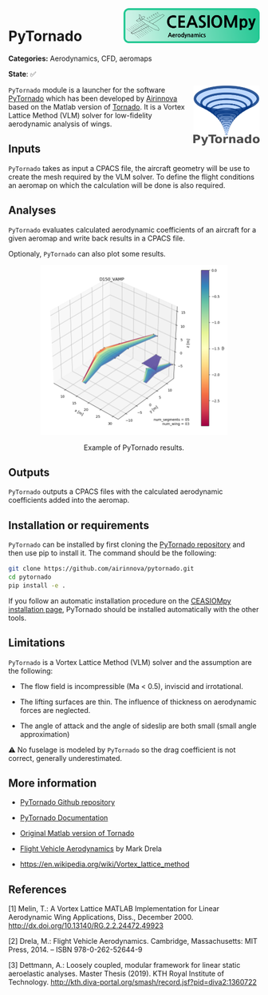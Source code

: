 <img align="right" height="70" src="../../documents/logos/CEASIOMpy_banner_aero.png">

# PyTornado

**Categories:** Aerodynamics, CFD, aeromaps

**State**: :white_check_mark:


<img align="right" height="120" src="files/pytornado_logo.svg">


`PyTornado` module is a launcher for the software [PyTornado](https://github.com/airinnova/pytornado) which has been developed by [Airinnova](https://airinnova.se/) based on the Matlab version of [Tornado](https://tornado.redhammer.se/index.php). It is a Vortex Lattice Method (VLM) solver for  low-fidelity aerodynamic analysis of wings.


## Inputs

`PyTornado` takes as input a CPACS file, the aircraft geometry will be use to create the mesh required by the VLM solver. To define the flight conditions an aeromap on which the calculation will be done is also required.
 
## Analyses

`PyTornado` evaluates calculated aerodynamic coefficients of an aircraft for a given aeromap and write back results in a CPACS file. 

Optionaly, `PyTornado` can also plot some results.


<p align="center">
<img height="340" src="files/pytornado_example.png">
</p>
<p align="center">
Example of PyTornado results.
</p>

## Outputs

`PyTornado` outputs a CPACS files with the calculated aerodynamic coefficients added into the aeromap.


## Installation or requirements

`PyTornado` can be installed by first cloning the [PyTornado repository](https://github.com/airinnova/pytornado.git) and then use pip to install it. The command should be the following:

```bash
git clone https://github.com/airinnova/pytornado.git
cd pytornado
pip install -e .
```

If you follow an automatic installation procedure on the [CEASIOMpy installation page](../../installation/INSTALLATION.md), PyTornado should be installed automatically with the other tools.

## Limitations

`PyTornado` is a Vortex Lattice Method (VLM) solver and the assumption are the following:

* The flow field is incompressible (Ma < 0.5), inviscid and irrotational.

* The lifting surfaces are thin. The influence of thickness on aerodynamic forces are neglected.
* The angle of attack and the angle of sideslip are both small (small angle approximation)

:warning: No fuselage is modeled by `PyTornado` so the drag coefficient is not correct, generally underestimated.


## More information

* [PyTornado Github repository](ttps://github.com/airinnova/pytornado)

* [PyTornado Documentation](https://pytornado.readthedocs.io/en/latest/)

* [Original Matlab version of Tornado](https://tornado.redhammer.se/index.php)

* [ Flight Vehicle Aerodynamics](https://mitpress.mit.edu/books/flight-vehicle-aerodynamics) by Mark Drela

* https://en.wikipedia.org/wiki/Vortex_lattice_method

## References

<a id="Melin2000">[1]</a> Melin, T.: A Vortex Lattice MATLAB Implementation for Linear Aerodynamic Wing Applications, Diss., December 2000. http://dx.doi.org/10.13140/RG.2.2.24472.49923

<a id="Drela14">[2]</a> Drela, M.: Flight Vehicle Aerodynamics. Cambridge, Massachusetts: MIT Press, 2014. – ISBN 978-0-262-52644-9

<a id="Dett19">[3]</a> Dettmann, A.: Loosely coupled, modular framework for linear static aeroelastic analyses. Master Thesis (2019). KTH Royal Institute of Technology. http://kth.diva-portal.org/smash/record.jsf?pid=diva2:1360722
